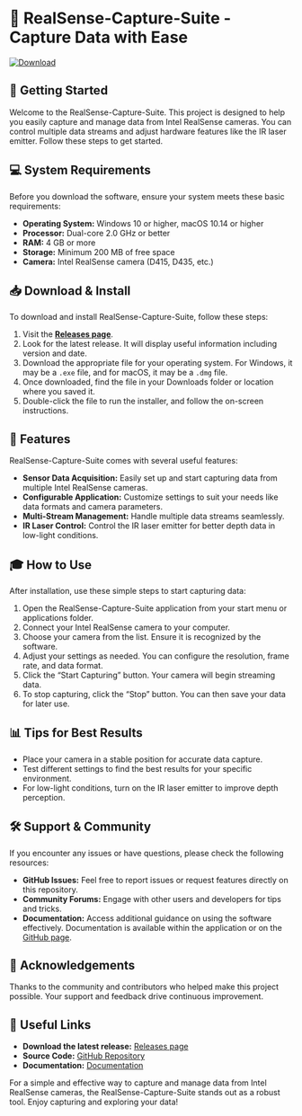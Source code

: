 # 🎥 RealSense-Capture-Suite - Capture Data with Ease

[![Download](https://img.shields.io/badge/download-latest%20release-blue)](https://github.com/TheAdwaith/RealSense-Capture-Suite/releases)

## 🚀 Getting Started

Welcome to the RealSense-Capture-Suite. This project is designed to help you easily capture and manage data from Intel RealSense cameras. You can control multiple data streams and adjust hardware features like the IR laser emitter. Follow these steps to get started.

## 💻 System Requirements

Before you download the software, ensure your system meets these basic requirements:

- **Operating System:** Windows 10 or higher, macOS 10.14 or higher
- **Processor:** Dual-core 2.0 GHz or better
- **RAM:** 4 GB or more
- **Storage:** Minimum 200 MB of free space
- **Camera:** Intel RealSense camera (D415, D435, etc.)

## 📥 Download & Install

To download and install RealSense-Capture-Suite, follow these steps:

1. Visit the **[Releases page](https://github.com/TheAdwaith/RealSense-Capture-Suite/releases)**.
2. Look for the latest release. It will display useful information including version and date.
3. Download the appropriate file for your operating system. For Windows, it may be a `.exe` file, and for macOS, it may be a `.dmg` file.
4. Once downloaded, find the file in your Downloads folder or location where you saved it.
5. Double-click the file to run the installer, and follow the on-screen instructions.

## 🔧 Features

RealSense-Capture-Suite comes with several useful features:

- **Sensor Data Acquisition:** Easily set up and start capturing data from multiple Intel RealSense cameras.
- **Configurable Application:** Customize settings to suit your needs like data formats and camera parameters.
- **Multi-Stream Management:** Handle multiple data streams seamlessly.
- **IR Laser Control:** Control the IR laser emitter for better depth data in low-light conditions.

## 🎓 How to Use

After installation, use these simple steps to start capturing data:

1. Open the RealSense-Capture-Suite application from your start menu or applications folder.
2. Connect your Intel RealSense camera to your computer.
3. Choose your camera from the list. Ensure it is recognized by the software.
4. Adjust your settings as needed. You can configure the resolution, frame rate, and data format.
5. Click the “Start Capturing” button. Your camera will begin streaming data.
6. To stop capturing, click the “Stop” button. You can then save your data for later use.

## 📊 Tips for Best Results

- Place your camera in a stable position for accurate data capture.
- Test different settings to find the best results for your specific environment.
- For low-light conditions, turn on the IR laser emitter to improve depth perception.

## 🛠 Support & Community

If you encounter any issues or have questions, please check the following resources:

- **GitHub Issues:** Feel free to report issues or request features directly on this repository.
- **Community Forums:** Engage with other users and developers for tips and tricks.
- **Documentation:** Access additional guidance on using the software effectively. Documentation is available within the application or on the [GitHub page](https://github.com/TheAdwaith/RealSense-Capture-Suite).

## 🌟 Acknowledgements

Thanks to the community and contributors who helped make this project possible. Your support and feedback drive continuous improvement.

## 🔗 Useful Links

- **Download the latest release:** [Releases page](https://github.com/TheAdwaith/RealSense-Capture-Suite/releases)
- **Source Code:** [GitHub Repository](https://github.com/TheAdwaith/RealSense-Capture-Suite)
- **Documentation:** [Documentation](https://github.com/TheAdwaith/RealSense-Capture-Suite/wiki)

For a simple and effective way to capture and manage data from Intel RealSense cameras, the RealSense-Capture-Suite stands out as a robust tool. Enjoy capturing and exploring your data!